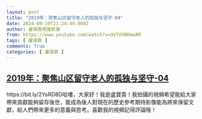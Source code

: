 ```yaml
---
layout: post
title: "2019年：聚焦山区留守老人的孤独与坚守-04"
date: 2024-09-19T21:24:49.000Z
author: 盧保貴視覺影像
from: https://www.youtube.com/watch?v=9V7XXBKmwAM
tags: [ 盧保貴 ]
comments: True
categories: [ 盧保貴 ]
---
```

<!--1726781089000-->
[2019年：聚焦山区留守老人的孤独与坚守-04](https://www.youtube.com/watch?v=9V7XXBKmwAM)
------

<div>
https://bit.ly/2YsRD8D哈嘍，大家好！我是盧寶貴！我拍攝的視頻希望能給大家帶來貢獻能夠留存後世，能成為後人對現在的歷史參考期待影像能為將來保留文獻，給人們帶來更多的意義與思考。喜歡我的視頻記得評論哦！
</div>
